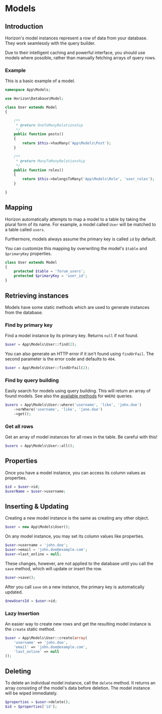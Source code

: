 # Models

## Introduction

Horizon's model instances represent a row of data from your database. They work seamlessly with the query builder.

Due to their intelligent caching and powerful interface, you should use models where possible, rather than
manually fetching arrays of query rows.

### Example

This is a basic example of a model.

```php
namespace App\Models;

use Horizon\Database\Model;

class User extends Model
{

    /**
     * @return OneToManyRelationship
     */
    public function posts()
    {
        return $this->hasMany('App\Models\Post');
    }

    /**
     * @return ManyToManyRelationship
     */
    public function roles()
    {
        return $this->belongsToMany('App\Models\Role', 'user_roles');
    }

}
```

## Mapping

Horizon automatically attempts to map a model to a table by taking the plural form of its name. For example, a model
called `User` will be matched to a table called `users`.

Furthermore, models always assume the primary key is called `id` by default.

You can customize this mapping by overwriting the model's `$table` and `$primaryKey` properties.

```php
class User extends Model
{
    protected $table = 'forum_users';
    protected $primaryKey = 'user_id';
}
```

## Retrieving instances

Models have some static methods which are used to generate instances from the database.

### Find by primary key

Find a model instance by its primary key. Returns `null` if not found.

```php
$user = App\Models\User::find(2);
```

You can also generate an HTTP error if it isn't found using `findOrFail`. The second parameter is the error code and
defaults to `404`.

```php
$user = App\Models\User::findOrFail(2);
```

### Find by query building

Easily search for models using query building. This will return an array of found models. See also the
[available methods](../database/query_builder.md#select) for `WHERE` queries.

```php
$users = App\Models\User::where('username', 'like', 'john.doe')
    ->orWhere('username', 'like', 'jane.doe')
    ->get();
```

### Get all rows

Get an array of model instances for all rows in the table. Be careful with this!

```php
$users = App\Models\User::all();
```

## Properties

Once you have a model instance, you can access its column values as properties.

```php
$id = $user->id;
$userName = $user->username;
```

## Inserting & Updating

Creating a new model instance is the same as creating any other object.

```php
$user = new App\Models\User();
```

On any model instance, you may set its column values like properties.

```php
$user->username = 'john.doe';
$user->email = 'john.doe@example.com';
$user->last_online = null;
```

These changes, however, are not applied to the database until you call the `save` method, which will update or insert
the row.

```php
$user->save();
```

After you call `save` on a new instance, the primary key is automatically updated.

```php
$newUsersId = $user->id;
```

### Lazy Insertion

An easier way to create new rows and get the resulting model instance is the `create` static method.

```php
$user = App\Models\User::create(array(
    'username' => 'john.doe',
    'email' => 'john.doe@example.com',
    'last_online' => null
));
```

## Deleting

To delete an individual model instance, call the `delete` method. It returns an array consisting of the model's data
before deletion. The model instance will be wiped immediately.

```php
$properties = $user->delete();
$id = $properties['id'];
```
